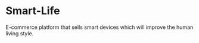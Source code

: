 # Smart-Life
E-commerce platform that sells smart devices which will improve the human living style.
